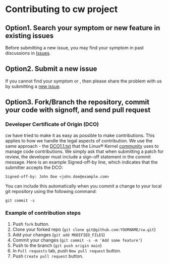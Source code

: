 # Contributing to cw project



## Option1. Search your symptom or new feature in existing issues

Before submitting a new issue, you may find your symptom in past discussions in [Issues](https://github.com/MountainField/cw/issues?q=is%3Aissue). 





## Option2. Submit a new issue

If you cannot find your symptom or , then please share the problem with us by submitting a [new issue](https://github.com/MountainField/cw/issues/new/choose).





## Option3. Fork/Branch the repository, commit your code with signoff, and send pull request



### Developer Certificate of Origin (DCO)

cw  have tried to make it as easy as possible to make contributions. This applies to how we handle the legal aspects of contribution. We use the same approach - the [DCO1.1.txt](DCO1.1.txt)  that the Linux® Kernel [community](https://elinux.org/Developer_Certificate_Of_Origin) uses to manage code contributions. We simply ask that when submitting a patch for review, the developer must include a sign-off statement in the commit message. Here is an example Signed-off-by line, which indicates that the submitter accepts the DCO:

```
Signed-off-by: John Doe <john.doe@example.com>
```

You can include this automatically when you commit a change to your local git repository using the following command:

```
git commit -s
```

### Example of contribution steps

1. Push `fork` button.
2. Clone your forked repo (`git clone git@github.com:YOURNAME/cw.git`)
3. Add your changes (`git add MODIFIED_FILES`)
4. Commit your changes (`git commit -s -m 'Add some feature'`)
5. Push to the branch (`git push origin main`)
6. In `Pull requests` tab, push `New pull request` button.
7. Push `Create pull request` button.

